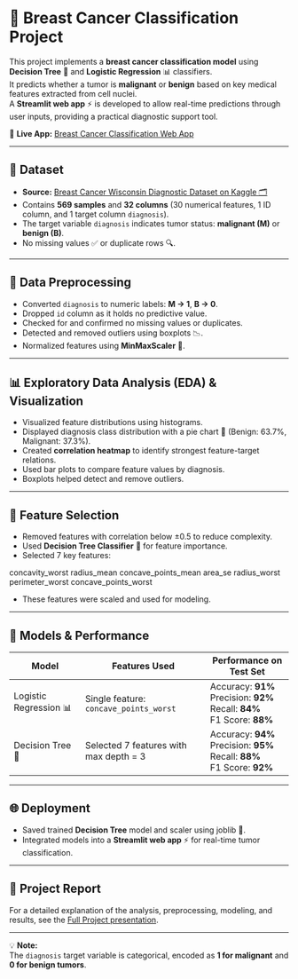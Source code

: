 # 🔬 Breast Cancer Classification Project

This project implements a **breast cancer classification model** using **Decision Tree** 🌳 and **Logistic Regression** 📊 classifiers.  
It predicts whether a tumor is **malignant** or **benign** based on key medical features extracted from cell nuclei.  
A **Streamlit web app** ⚡ is developed to allow real-time predictions through user inputs, providing a practical diagnostic support tool.  

🔗 **Live App:** [Breast Cancer Classification Web App](https://breastcancerclassificationmodel-85.streamlit.app/)

---

## 📂 Dataset

- **Source:** [Breast Cancer Wisconsin Diagnostic Dataset on Kaggle 🗂️](https://www.kaggle.com/datasets/uciml/breast-cancer-wisconsin-data)  
- Contains **569 samples** and **32 columns** (30 numerical features, 1 ID column, and 1 target column `diagnosis`).  
- The target variable `diagnosis` indicates tumor status: **malignant (M)** or **benign (B)**.  
- No missing values ✅ or duplicate rows 🔍.  

---

## 🧹 Data Preprocessing

- Converted `diagnosis` to numeric labels: **M → 1**, **B → 0**.  
- Dropped `id` column as it holds no predictive value.  
- Checked for and confirmed no missing values or duplicates.  
- Detected and removed outliers using boxplots 📉.  
- Normalized features using **MinMaxScaler** 📏.  

---

## 📊 Exploratory Data Analysis (EDA) & Visualization

- Visualized feature distributions using histograms.  
- Displayed diagnosis class distribution with a pie chart 🥧 (Benign: 63.7%, Malignant: 37.3%).  
- Created **correlation heatmap** to identify strongest feature-target relations.  
- Used bar plots to compare feature values by diagnosis.  
- Boxplots helped detect and remove outliers.  

---

## 🎯 Feature Selection

- Removed features with correlation below ±0.5 to reduce complexity.  
- Used **Decision Tree Classifier** 🌳 for feature importance.  
- Selected 7 key features:

concavity_worst
radius_mean
concave_points_mean
area_se
radius_worst
perimeter_worst
concave_points_worst

- These features were scaled and used for modeling.  

---

## 🚀 Models & Performance

| Model               | Features Used                                    | Performance on Test Set                     |
|---------------------|-------------------------------------------------|---------------------------------------------|
| Logistic Regression 📊 | Single feature: `concave_points_worst`          | Accuracy: **91%** <br> Precision: **92%** <br> Recall: **84%** <br> F1 Score: **88%** |
| Decision Tree 🌳      | Selected 7 features with max depth = 3           | Accuracy: **94%** <br> Precision: **95%** <br> Recall: **88%** <br> F1 Score: **92%** |

---

## 🌐 Deployment

- Saved trained **Decision Tree** model and scaler using joblib 💾.  
- Integrated models into a **Streamlit web app** ⚡ for real-time tumor classification.  

---

## 📄 Project Report

For a detailed explanation of the analysis, preprocessing, modeling, and results, see the [Full Project presentation](project_presentation.pdf).  

---

💡 **Note:**  
The `diagnosis` target variable is categorical, encoded as **1 for malignant** and **0 for benign tumors**.
